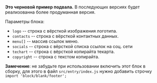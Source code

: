 **Это черновой пример подвала.** В  последующих версиях будет реализованна более продуманная версия.

Параметры блока:
* `logo` -- строка с вёрсткой изображения логотипа.
* `contacts` -- строка с вёрсткой контактных данных.
* `menu[]`  -- массив ссылок меню.
* `socials` -- строка с вёрсткой списка ссылок на соц. сети
* `techart` -- строка с вёрсткой копирайта текарта.
* `copyright` -- строка с текстом копирайта.


**Замечение**: не забудьте при использовании включить этот блок в сборку, для этого в файл `src/entry/index.js` нужно добавить строчку `import 'block/blank/footer';`
